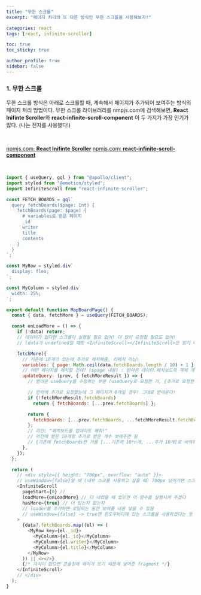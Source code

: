```yaml
---
title: "무한 스크롤"
excerpt: "페이지 처리의 또 다른 방식인 무한 스크롤을 사용해보자!"

categories: react
tags: [react, infinite-scroller]

toc: true
toc_sticky: true

author_profile: true
sidebar: false
---
```


### 1. 무한 스크롤

무한 스크롤 방식은 아래로 스크롤할 때, 계속해서 페이지가 추가되어 보여주는 방식의 페이지 처리 방법이다. 무한 스크롤 라이브러리를 nmpjs.com에 검색해보면, **React Inifinte Scroller**와 **react-infinite-scroll-component** 이 두 가지가 가장 인기가 많다. (나는 전자를 사용했다!)

<br>

[npmjs.com: **React Inifinte Scroller**](https://www.npmjs.com/package/react-infinite-scroller)
[npmjs.com: **react-infinite-scroll-component**](https://www.npmjs.com/package/react-infinite-scroll-component)

<br>

```javascript
import { useQuery, gql } from "@apollo/client";
import styled from "@emotion/styled";
import InfiniteScroll from "react-infinite-scroller";

const FETCH_BOARDS = gql`
  query fetchBoards($page: Int) {
    fetchBoards(page: $page) {
      # variables로 받은 페이지
      _id
      writer
      title
      contents
    }
  }
`;

const MyRow = styled.div`
  display: flex;
`;

const MyColumn = styled.div`
  width: 25%;
`;

export default function MapBoardPage() {
  const { data, fetchMore } = useQuery(FETCH_BOARDS);

  const onLoadMore = () => {
    if (!data) return;
    // 데이터가 없다면 스크롤이 실행될 필요 없어! 더 많이 요청할 필요도 없어!
    // (data가 undefined일 때도 <InfiniteScroll></InfiniteScroll>은 있기 때문에)

    fetchMore({
      // 기존에 10개가 있는데 추가로 페치해줌, 리페치 아님!
      variables: { page: Math.ceil(data.fetchBoards.length / 10) + 1 },
      // 어떤 페이지를 페치할 건데? ($page 내용) : 받아온 데이터.페치보드의 객체 개수를 10으로 나눠서 올려주기(현재 몇 페이지까지 받았는지?) + 1(그 다음페이지를 추가로 요청할 것이기 때무네~)
      updateQuery: (prev, { fetchMoreResult }) => {
        // 받아온 useQuery를 수정하는 부분 (useQuery로 요청한 거, {추가로 요청한 거})

        // 만약에 추가로 요청했는데 그 페이지가 0개일 경우! 그대로 받아온다!
        if (!fetchMoreResult.fetchBoards)
          return { fetchBoards: [...prev.fetchBoards] };

        return {
          fetchBoards: [...prev.fetchBoards, ...fetchMoreResult.fetchBoards],
        };
        // 리턴: "페치보드를 업데이트 해줘!"
        // 이전에 받은 10개랑 추가로 받은 개수 보여주면 됨
        // {기존에 fetchBoards한 거를 [...기존꺼 10*n개, ...추가 10개]로 바꿔줘}
      },
    });
  };

  return (
    // <div style={{ height: "700px", overflow: "auto" }}>
    // useWindow={false}일 때 (내부 스크롤 사용하고 싶을 때) 700px 넘어가면 스크롤이 생긴다는 뜻
    <InfiniteScroll
      pageStart={0} //
      loadMore={onLoadMore} // 더 내렸을 때 있으면 이 함수를 실행시켜 주겠다
      hasMore={true} // 더 있는지 없는지
      // loader를 추가하면 로딩되는 동안 보여줄 내용 넣을 수 있음
      // useWindow={false} -> true면 윈도우바디에 있는 스크롤을 사용하겠다는 뜻
    >
      {data?.fetchBoards.map((el) => (
        <MyRow key={el._id}>
          <MyColumn>{el._id}</MyColumn>
          <MyColumn>{el.writer}</MyColumn>
          <MyColumn>{el.title}</MyColumn>
        </MyRow>
      )) || <></>}
      {/* 자식이 없으면 콘솔창에 에러가 뜨기 때문에 넣어준 fragment */}
    </InfiniteScroll>
    // </div>
  );
}
```
